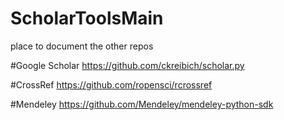 # ScholarToolsMain
place to document the other repos

#Google Scholar
https://github.com/ckreibich/scholar.py

#CrossRef
https://github.com/ropensci/rcrossref

#Mendeley
https://github.com/Mendeley/mendeley-python-sdk
